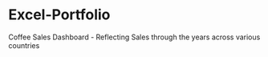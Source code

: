# Excel-Portfolio
Coffee Sales Dashboard - Reflecting Sales through the years across various countries
